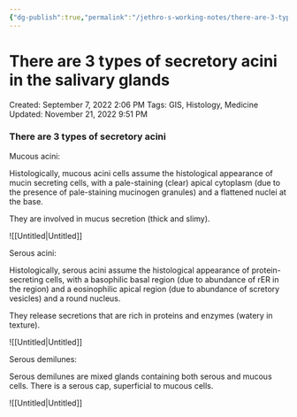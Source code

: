 ```yaml
---
{"dg-publish":true,"permalink":"/jethro-s-working-notes/there-are-3-types-of-secretory-acini-in-the-saliva/","dgPassFrontmatter":true}
---
```



# There are 3 types of secretory acini in the salivary glands

Created: September 7, 2022 2:06 PM
Tags: GIS, Histology, Medicine
Updated: November 21, 2022 9:51 PM

### **There are 3 types of secretory acini**

Mucous acini:

Histologically, mucous acini cells assume the histological appearance of mucin secreting cells, with a pale-staining (clear) apical cytoplasm (due to the presence of pale-staining mucinogen granules) and a flattened nuclei at the base.

They are involved in mucus secretion (thick and slimy).

![[Untitled\|Untitled]]

Serous acini:

Histologically, serous acini assume the histological appearance of protein-secreting cells, with a basophilic basal region (due to abundance of rER in the region) and a eosinophilic apical region (due to abundance of scretory vesicles) and a round nucleus.

They release secretions that are rich in proteins and enzymes (watery in texture).

![[Untitled\|Untitled]]

Serous demilunes:

Serous demilunes are mixed glands containing both serous and mucous cells. There is a serous cap, superficial to mucous cells.

![[Untitled\|Untitled]]